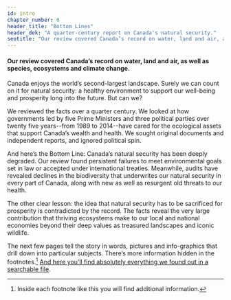 ```yaml
---
id: intro 
chapter_number: 0
header_title: "Bottom Lines"
header_dek: "A quarter-century report on Canada's natural security."
seotitle: "Our review covered Canada’s record on water, land and air, as well as species, ecosystems and climate change."
---
```

#### Our review covered Canada’s record on water, land and air, as well as species, ecosystems and climate change.

Canada enjoys the world’s second-largest landscape. Surely we can count on it for natural security: a healthy environment to support our well-being and prosperity long into the future. But can we?
 
We reviewed the facts over a quarter century. We looked at how governments led by five Prime Ministers and three political parties over twenty five years--from 1989 to 2014--have cared for the ecological assets that support Canada’s wealth and health. We sought original documents and independent reports, and ignored political spin. 

And here’s the Bottom Line: Canada’s natural security has been deeply degraded. Our review found persistent failures to meet environmental goals set in law or accepted under international treaties. Meanwhile, audits have revealed declines in the biodiversity that underwrites our natural security in every part of Canada, along with new as well as resurgent old threats to our health. 

The other clear lesson: the idea that natural security has to be sacrificed for prosperity is contradicted by the record. The facts reveal the very large contribution that thriving ecosystems make to our local and national economies beyond their deep values as treasured landscapes and iconic wildlife.
 
The next few pages tell the story in words, pictures and info-graphics that drill down into particular subjects. There’s more information hidden in the footnotes.[^1] [And here you’ll find absolutely everything we found out in a searchable file](/references).

[^1]: Inside each footnote like this you will find additional information.
